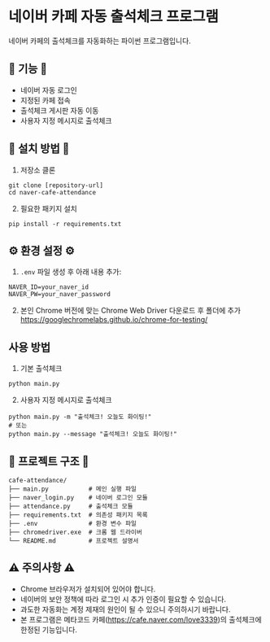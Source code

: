 
# 네이버 카페 자동 출석체크 프로그램

네이버 카페의 출석체크를 자동화하는 파이썬 프로그램입니다.

## 🔨 기능 🔨

- 네이버 자동 로그인
- 지정된 카페 접속
- 출석체크 게시판 자동 이동
- 사용자 지정 메시지로 출석체크

## 👷 설치 방법 👷

1. 저장소 클론
```
git clone [repository-url]
cd naver-cafe-attendance
```

2. 필요한 패키지 설치
```
pip install -r requirements.txt
```

## ⚙️ 환경 설정 ⚙️

1. `.env` 파일 생성 후 아래 내용 추가:
```
NAVER_ID=your_naver_id
NAVER_PW=your_naver_password
```

2. 본인 Chrome 버전에 맞는 Chrome Web Driver 다운로드 후 폴더에 추가
https://googlechromelabs.github.io/chrome-for-testing/

## 사용 방법

1. 기본 출석체크
```
python main.py
```

2. 사용자 지정 메시지로 출석체크
```
python main.py -m "출석체크! 오늘도 화이팅!"
# 또는
python main.py --message "출석체크! 오늘도 화이팅!"
```

## 📁 프로젝트 구조 📁

```
cafe-attendance/
├── main.py           # 메인 실행 파일
├── naver_login.py    # 네이버 로그인 모듈
├── attendance.py     # 출석체크 모듈
├── requirements.txt  # 의존성 패키지 목록
├── .env              # 환경 변수 파일
├── chromedriver.exe  # 크롬 웹 드라이버
└── README.md         # 프로젝트 설명서
```

## ⚠️ 주의사항 ⚠️

- Chrome 브라우저가 설치되어 있어야 합니다.
- 네이버의 보안 정책에 따라 로그인 시 추가 인증이 필요할 수 있습니다.
- 과도한 자동화는 계정 제재의 원인이 될 수 있으니 주의하시기 바랍니다.
- 본 프로그램은 메타코드 카페(https://cafe.naver.com/love3339)의 출석체크에 한정된 기능입니다.
